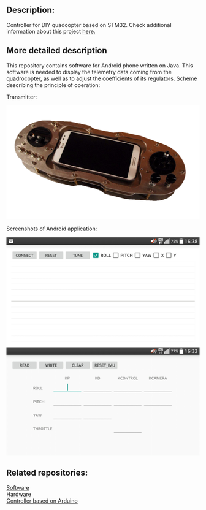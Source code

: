## Description:

Controller for DIY quadcopter based on STM32. Check additional information about this project [here.](https://github.com/AntonEvmenenko/BQCopter)

## More detailed description

This repository contains software for Android phone written on Java. This software is needed to display the telemetry data coming from the quadrocopter, as well as to adjust the coefficients of its regulators. Scheme describing the principle of operation:

Transmitter:

![alt text](https://github.com/AntonEvmenenko/BQCopter/blob/master/images/transmitter.png)

Screenshots of Android application:

![alt text](https://github.com/AntonEvmenenko/BQCopter/blob/master/images/android1.jpg)
![alt text](https://github.com/AntonEvmenenko/BQCopter/blob/master/images/android2.jpg)

## Related repositories:

[Software](https://github.com/AntonEvmenenko/BQCopter-software)  
[Hardware](https://github.com/AntonEvmenenko/BQCopter-hardware)  
[Controller based on Arduino](https://github.com/AntonEvmenenko/BQCopter-controller-arduino)  
